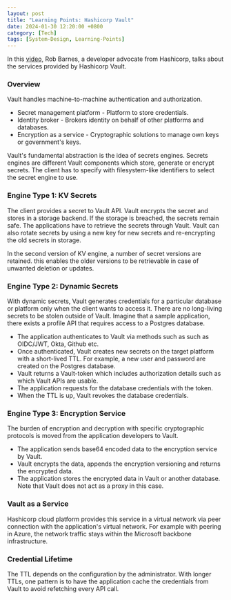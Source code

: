```yaml
---
layout: post
title: "Learning Points: Hashicorp Vault"
date: 2024-01-30 12:20:00 +0800
category: [Tech]
tags: [System-Design, Learning-Points]
---
```


In this [video](https://youtu.be/GG2LHHERL6Q?si=i-kstaXO6RE0dYZT), Rob Barnes, a developer advocate from Hashicorp, talks about the services provided by Hashicorp Vault.

### Overview

Vault handles machine-to-machine authentication and authorization.

- Secret management platform - Platform to store credentials.
- Identity broker - Brokers identity on behalf of other platforms and databases.
- Encryption as a service - Cryptographic solutions to manage own keys or government's keys.

Vault's fundamental abstraction is the idea of secrets engines. Secrets engines are different Vault components which store, generate or encrypt secrets. The client has to specify with filesystem-like identifiers to select the secret engine to use.

### Engine Type 1: KV Secrets

The client provides a secret to Vault API. Vault encrypts the secret and stores in a storage backend. If the storage is breached, the secrets remain safe. The applications have to retrieve the secrets through Vault. Vault can also rotate secrets by using a new key for new secrets and re-encrypting the old secrets in storage.

In the second version of KV engine, a number of secret versions are retained. this enables the older versions to be retrievable in case of unwanted deletion or updates.

### Engine Type 2: Dynamic Secrets

With dynamic secrets, Vault generates credentials for a particular database or platform only when the client wants to access it. There are no long-living secrets to be stolen outside of Vault. Imagine that a sample application, there exists a profile API that requires access to a Postgres database.

- The application authenticates to Vault via methods such as such as OIDC/JWT, Okta, Github etc.
- Once authenticated, Vault creates new secrets on the target platform with a short-lived TTL. For example, a new user and password are created on the Postgres database.
- Vault returns a Vault-token which includes authorization details such as which Vault APIs are usable.
- The application requests for the database credentials with the token.
- When the TTL is up, Vault revokes the database credentials.

### Engine Type 3: Encryption Service

The burden of encryption and decryption with specific cryptographic protocols is moved from the application developers to Vault.

- The application sends base64 encoded data to the encryption service by Vault.
- Vault encrypts the data, appends the encryption versioning and returns the encrypted data.
- The application stores the encrypted data in Vault or another database. Note that Vault does not act as a proxy in this case.

### Vault as a Service

Hashicorp cloud platform provides this service in a virtual network via peer connection with the application's virtual network. For example with peering in Azure, the network traffic stays within the Microsoft backbone infrastructure.

### Credential Lifetime

The TTL depends on the configuration by the administrator. With longer TTLs, one pattern is to have the application cache the credentials from Vault to avoid refetching every API call.
